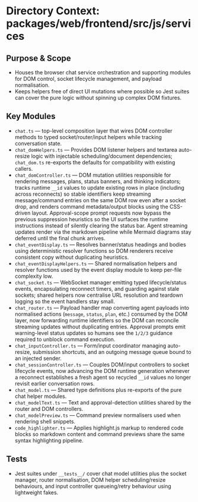 # Directory Context: packages/web/frontend/src/js/services

## Purpose & Scope

- Houses the browser chat service orchestration and supporting modules for DOM control, socket lifecycle management, and payload normalisation.
- Keeps helpers free of direct UI mutations where possible so Jest suites can cover the pure logic without spinning up complex DOM fixtures.

## Key Modules

- `chat.ts` — top-level composition layer that wires DOM controller methods to typed socket/router/input helpers while tracking conversation state.
- `chat_domHelpers.ts` — Provides DOM listener helpers and textarea auto-resize logic with injectable scheduling/document dependencies; `chat_dom.ts` re-exports the defaults for compatibility with existing callers.
- `chat_domController.ts` — DOM mutation utilities responsible for rendering messages, plans, status banners, and thinking indicators; tracks runtime `__id` values to update existing rows in place (including across reconnects) so stable identifiers keep streaming message/command entries on the same DOM row even after a socket drop, and renders command metadata/output blocks using the CSS-driven layout. Approval-scope prompt requests now bypass the previous suppression heuristics so the UI surfaces the runtime instructions instead of silently clearing the status bar. Agent streaming updates render via the markdown pipeline while Mermaid diagrams stay deferred until the final chunk arrives.
- `chat_eventDisplay.ts` — Resolves banner/status headings and bodies using deterministic resolver functions so DOM renderers receive consistent copy without duplicating heuristics.
- `chat_eventDisplayHelpers.ts` — Shared normalisation helpers and resolver functions used by the event display module to keep per-file complexity low.
- `chat_socket.ts` — WebSocket manager emitting typed lifecycle/status events, encapsulating reconnect timers, and guarding against stale sockets; shared helpers now centralise URL resolution and teardown logging so the event handlers stay small.
- `chat_router.ts` — Payload handler map converting agent payloads into normalised actions (`message`, `status`, `plan`, etc.) consumed by the DOM layer, now forwarding runtime identifiers so the DOM can reconcile streaming updates without duplicating entries. Approval prompts emit warning-level status updates so humans see the `1/2/3` guidance required to unblock command execution.
- `chat_inputController.ts` — Form/input coordinator managing auto-resize, submission shortcuts, and an outgoing message queue bound to an injected sender.
- `chat_sessionController.ts` — Couples DOM/input controllers to socket lifecycle events, now advancing the DOM runtime generation whenever a reconnect establishes a fresh agent so recycled `__id` values no longer revisit earlier conversation rows.
- `chat_model.ts` — Shared type definitions plus re-exports of the pure chat helper modules.
- `chat_modelText.ts` — Text and approval-detection utilities shared by the router and DOM controllers.
- `chat_modelPreview.ts` — Command preview normalisers used when rendering shell snippets.
- `code_highlighter.ts` — Applies highlight.js markup to rendered code blocks so markdown content and command previews share the
  same syntax highlighting pipeline.

## Tests

- Jest suites under `__tests__/` cover chat model utilities plus the socket manager, router normalisation, DOM helper scheduling/resize behaviours, and input controller queueing/retry behaviour using lightweight fakes.
